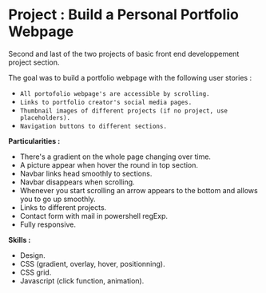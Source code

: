 # Project : Build a Personal Portfolio Webpage

Second and last of the two projects of basic front end developpement project section.

The goal was to build a portfolio webpage with the following user stories :
* `All portofolio webpage's are accessible by scrolling.`
* `Links to portfolio creator's social media pages.`
* `Thumbnail images of different projects (if no project, use placeholders).`
* `Navigation buttons to different sections.`

__Particularities :__
* There's a gradient on the whole page changing over time.
* A picture appear when hover the round in top section.
* Navbar links head smoothly to sections.
* Navbar disappears when scrolling.
* Whenever you start scrolling an arrow appears to the bottom and allows you to go up smoothly.
* Links to different projects.
* Contact form with mail in powershell regExp.
* Fully responsive.

__Skills :__
* Design.
* CSS (gradient, overlay, hover, positionning).
* CSS grid.
* Javascript (click function, animation).
